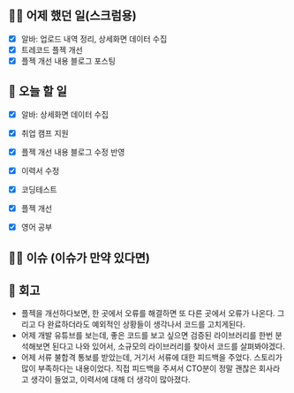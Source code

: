 ## ✍🏻 어제 했던 일(스크럼용)

- [x] 알바: 업로드 내역 정리, 상세화면 데이터 수집
- [x] 트레코드 플젝 개선
- [x] 플젝 개선 내용 블로그 포스팅

## 📑 오늘 할 일

- [x] 알바: 상세화면 데이터 수집
- [x] 취업 캠프 지원
- [x] 플젝 개선 내용 블로그 수정 반영
- [x] 이력서 수정
- [x] 코딩테스트
- [x] 플젝 개선
- [x] 영어 공부


## 🙏🏻 이슈 (이슈가 만약 있다면)

## 💬 회고

- 플젝을 개선하다보면, 한 곳에서 오류를 해결하면 또 다른 곳에서 오류가 나온다. 그리고 다 완료하더라도 예외적인 상황들이 생각나서 코드를 고치게된다.
- 어제 개발 유튜브를 보는데, 좋은 코드를 보고 싶으면 검증된 라이브러리를 한번 분석해보면 된다고 나와 있어서, 소규모의 라이브러리를 찾아서 코드를 살펴봐야겠다.
- 어제 서류 불합격 통보를 받았는데, 거기서 서류에 대한 피드백을 주었다. 스토리가 많이 부족하다는 내용이었다. 직접 피드백을 주셔서 CTO분이 정말 괜찮은 회사라고 생각이 들었고, 이력서에 대해 더 생각이 많아졌다.
